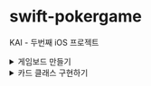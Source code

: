 # swift-pokergame
KAI - 두번째 iOS 프로젝트 

<details>
<summary>게임보드 만들기</summary>

## 🎯주요 작업

- [x]  코드로 화면 크기에 따라 뷰를 균등하게 분리해서 생성
- [x]  이미지 뷰에 content mode 학습하고 원하는 비율로 표시하기 → 1:1.27 비율 균등하게 7등분
- [x]  이미지를 배경에 패턴으로 추가하기

## 📚학습 키워드

### **StackView**
<img width="727" alt="스크린샷 2024-03-11 오전 10 18 13" src="https://github.com/codesquad-members-2024/swift-photoframe/assets/104732020/2073ccc0-fe4d-401e-99ef-bedb1ecd90b8">

2015년 iOS 9에서 처음으로 등장했다.

Stack View는 그 자체로 내용을 가지진 않고
UI 요소를 가로 혹은 세로로 묶어주는 역할을 한다.

### **StatusBar : 상태창**

색상변경 방법

1. Project → General → Deployment Info 들어가기
2. Status Bar Style에서 고르기
    1. Dark Content : 검은색 표시
    2. Light Content : 흰색 표시
        
<img width="760" alt="스크린샷 2024-03-11 오전 10 23 29" src="https://github.com/codesquad-members-2024/swift-photoframe/assets/104732020/a78f817b-ee21-4e5d-8dfe-a5b0c32997ba">
        
3. Info.plist에서 `View controller-based status bar appearance` 를 추가하고 Value No로 설정하기
    1. 하는 이유? 앱 전체에서 하나의 상태 표시줄 모양을 사용하게 된다.
        
<img width="715" alt="스크린샷 2024-03-11 오전 10 26 16" src="https://github.com/codesquad-members-2024/swift-photoframe/assets/104732020/2a9ac14a-2133-4ea2-be58-5ae463f297a1">
        

### UIImageView

이미지를 화면에 표시하는 뷰. 

이 뷰는 내부적으로 하나의 `UIImage`를 관리

이미지 뷰 속성들…

- Scale To Fill
- Aspect Fit
- Aspect Fill
- Top, Bottom, Left, Right…
1. **Scale**은 가로x세로 비율을 유지하지 않는다
2. **Aspect**는 비율을 유지한다.
3. Fill은 단어 뜻 그대로여백을 남기지 않고 모두 "채운다".
4. . **Fit**은 영역안에 이미지를 "맞춘다".

## 💻고민과 해결

### 코드로 7개 화면크기를 구하고 균등하게 7등분하여 이미지를 어떻게 표시할 것인가??

1. 현재 뷰의 너비에서 좌우여백, 카드사이 여백을 뺀 길이를 구한다.
2. 이용할 수 있는 가로길이에서 7등분한다
3. 높이는 1.27 곱한다
4. 반복문을 통해서 각 카드의 x좌표를 구하고 ImageView를 생성한다.

## 🤔결과

![Simulator Screenshot - iPhone 15 Pro - 2024-03-11 at 12 03 20](https://github.com/codesquad-members-2024/swift-photoframe/assets/104732020/aa3de693-6338-49cb-85c6-4ccac7a59a70)

## 📚추가학습

### 앱 기본 설정(Info.plist)을 변경하는 방식에 대해 학습하고 앱 표시 이름을 변경하는 방법?

Info.plist : 앱이나 플러그인에 필요한 여러가지 설정들을 제공하는 XML 파일

<img width="107" alt="스크린샷 2024-03-11 오후 12 14 30" src="https://github.com/codesquad-members-2024/swift-photoframe/assets/104732020/56c7df2d-cd0f-4ff2-85ec-9b8b40540cf8">

<img width="411" alt="스크린샷 2024-03-11 오후 12 11 24" src="https://github.com/codesquad-members-2024/swift-photoframe/assets/104732020/86241fe3-ae70-4a4f-85f1-51c28351c66b">

<img width="1034" alt="스크린샷 2024-03-11 오후 12 17 40" src="https://github.com/codesquad-members-2024/swift-photoframe/assets/104732020/8fe76eb5-34f4-4c1b-a4b8-69c790b5b47a">

</div>
</details>

<details>
<summary>카드 클래스 구현하기</summary>

## 🎯주요 작업

- [x]  객체지향 프로그래밍 방식으로 필요한 역할을 담당하는 객체를 설계
- [x]  객체 내부 데이터 타입과 사용할 데이터를 구분하기
- [x]  유니코드를 활용하기

## 📚학습 키워드

<details>
<summary>Memory Model</summary>

앱을 실행했을 때 iOS가 프로세스가 처리하는 메모리 모델은  다른 메모리 모델과 동일하다.
코드가 올라가는 TEXT 영역

전역변수를 다루는 BSS(Block Started by Symbol), GVAR(Global Variables)

swift로 작성하더라도, 스위프트 컴파일되서 나오는 결과들은 C와 호환되는 프로세스 모델을 만드는 것이 목표이기 때문에 위 3가지 구조는 크게 다르지 않다.

새로운 함수를 호출하는 경우에 sp가 내려오게 된다. 매개변수와 리턴주소가 스택에 차지하게 된다. 그런 다음에,

지역 변수를 선언하면 스택영역을 차지하게 된다.

이러한 구조는 컴파일 구조 등등 여러 규격에 따라 다르지만, **개념상으로는 위의 구조를 그대로 사용한다.**

### Stack Frame

sp: 스택 포인터

사용중인 스택주소의 마지막 sp에서 직전에 사용중이였던 sp를 이어서 함수를 호출하거나, 새로 할당하는 경우에 계속 쌓이게되는 구조를 지닌다.

### iOS 프로세스 메모리

Text영역에서 코드가 올라가게 된다.

클래스는 Heap에 로딩된다.

함수가 호출하는 경우 !

호출하는 순간 스택에 매개변수 값이 쌓이게 된다.

local variable이 스택에 쌓인다.

‼️문자열은 기존 Objective-C에 의하면 스택에 들어가는게 아니라, 컴파일 하는 순간에 문자열을 텍스트영역에 복사해놓고, 그것을 참조하는 형식으로 만들어졌다.

위 과정은 Swift에서는 달라진다!!!!!!!!!!!

그리고 함수안에 클래스를 선언한 경우에는 클래스의 인스턴스가 Heap에 생기게 되고, 속성값은 인스턴스로 할당하게 된다.

그리고 return하는 순간에, 

1. 스택이 다 비워지고
2. ARC에 의해 Heap은 해제된다.

### Heap Allocation

만약에 힙에 오브젝트들을 생성한다면…

작은 오브젝트, 큰 오브젝트가 있을 수 있다.

만들 때는 괜찮지만, 쓰고 지우고 만들고 하다보면,

이가 빠진 것 처럼 중간에 있는게 듬성듬성 비워지는데 힙이 효율적이지 못하게 된다.

그래서 극복하기 위해 최신 iOS는 크기에 따라서 영역이 나뉘어 졌다. 

→ 이러한 관리하는 것을 “Virtual Memory 관리한다” 표현

힙 영역이 Virtual Memory와 같이 관리가 된다.

물리 메모리를 관리하는 VM 오브젝트들이 커널 내부에서 관리를 하는데 크기에 따른 힙의 영역이 VM들과 매칭이 되어 있다.

### 그래서..

iOS, MacOS 구분과 그 OS들이 얼마만큼의 Page와 연결이 되는지에 따라서 힙 영역에 있는 크기가 정해진다.

1. 작은 클래스를 선언한다고 하면 힙의 TINY영역에 만들어지고
2. String을 로딩하는 Data처럼 선언을 하더라도 1️⃣TINY영역에 buffer를 차지하는 포인터에 대한 영역만 잡히고, 2️⃣실제로 큰 데이터는 힙의 Large영역에 만들어진다.
3. 특이하게 Image는 워낙 크기때문에 이미지를 할당하고, 관리하는 영역이 VM에 따로 있다. 그리고 이미지 객체를 잘못 쓰게 되면 VM이 가득차서 **오버플로우**가 발생할 수 있다.

### NSString 문자열 객체 최적화

NSString: Foundation에 만들어져있는 문자열을 다루는 객체

NSString이 최적화하기 위해서 인스턴스가 만들어지더라도, 내부의 클래스가 텍스트영역에 있는 문자열을 참조해서 쓰는 구조로 만들어져 있다. → 메모리를 효율적으로 쓰기위해서 Objective-C시절에 했던 최적화 방법

### 스위프트 문자열 메모리 할당 분석 ‼️‼️‼️

스위프트 문자열은 메모리 레이아웃이 18바이트로 차지한다.

그래서 이를 기준으로 했을 때, 12바이트보다 작은 값이냐, 큰값이냐에 따라서 나뉨

1. 12바이트보다 작은 값일 때
    1. 스택에 문자열이 할당
2. 12바이트보다 큰 값일 때
    1. 힙에 할당, 스택의 공간에는 힙에 만들어진 주소가 들어가게 된다.

스위프트 문자열은 길이에 따라서 다르게 동작된다!!!!!!!!!

value타입이라고 무조건 스택에 생기지 않는다!! 중요!!!!!!!!!

그래서 대표적인 타입이 String인데 길이에 따라서 다르게 할당된다. why? 최적화를 위해서!!!!!

### 추상화 기법의 선택

- Struct: 엔티티 (저장되고, 관리되어야 하는 데이터의 집합)
- Class: Identity가 필요한 부분, 상속등의 OOP(***Object-Oriented*** Programming)
- Generics: 정적 다형성으로 가능한 경우
- Protocol: 동적 다형성으로 필요한 경우

### Struct에 클래스 타입의 Property가 많으면..

- enum, struct 등 Value type으로 대체
- Reference Counting 줄임

### Protocol Type을 쓸 때 대상이 큰 struct면..

- Indirect storage로 struct 구조 변경
- Mutable 해야하면 Copy-on-Write 구현

</div>
</details>

<details>
<summary>Object-oriented Design</summary>

프로그램을 독립적인 단위인 객체들로 나누고 이 객체들의 상호작용을 통해 프로그램을 설계하고 구현하는 패러다임,

객체지향 프로그래밍 특성 추캡상다

- 추상화
    - 객체의 공통적인 속성과 기능을 추출하여 정의하는 것
    - 토끼, 강아지, 사자의 공통적인 특징 포유류로 추상화한다
- 캡슐화
    - 객체 수행 목적에 따라 데이터 구조 및 처리방법을 결합시켜 묶는다. 외부에 내부 기능 구현 내용을 감추고 이용방법만 알 수 있다.
    - 캡슐화는 왜 외부에서 객체의 직접 접근을 막는가?  은닉화 장점을 갖기 때문에
    - 변경을 못하게 하여, 유지보수나 확장시 오류의 범위를 최소화한다.
    - 조작법은 바뀌어도 사용방법 자체는 바뀌지 않아서 오류의 범위를 최소화
    - 데이터가 변경되어도, 다른 객체에 영향을 주지 않는 독립성을 갖는다.
- 상속
    - 상위개념의 특징을 하위 개념이 물려받아 사용하는 것
    - 재사용을 하여 코드의 길이를 줄이고, 가독성을 높인다.
    - 상속은 기능확장의 개념으로 생각해야 한다.
- 다형성
    - 상속과 연관있는 개념으로, 자식 클래스가 여러형태로 존재하는 것
    - 오버로드와 오버라이딩 대표적인 예시이다.
    - 오버라이딩 : 서브클래스는 슈퍼클래스에서 상속할 메서드, 프로퍼티, 서브스크립트를 재정의하는 것을 말한다.
    - 오버로드: 함수의 이름은 같으나, 매개변수, 리턴타입 등으로 다르게 설정하여 함수를 중복으로 선언하는 것을 말한다.

### 장점 재생자유

1. 재사용성
2. 생산성 향상
3. 자연스러운 모델링
4. 유지보수 

### 단점

1. 많은 오버헤드가 발생한다

### 객체지향 프로그램 및 설계의 기본 원칙 다섯가지

### SPR(Single Responsibility Principle)

단일 책임 원칙

클래스는 하나의 책임을 가져야 한다.

SPR을 위반한 사례 → Messive View

이를 해결하기 위해서? 클래스를 작게 만들도록 노력

### OCP (Open-Closed Principle)

개방 폐쇄 원칙

모듈 확장에는 열려있고, 변경에는 닫혀있어야 한다.

→ 분기문을 적절히 쓰면서 줄이도록 노력하기 

if/ switch 대신에

1. protocol 사용하기
2. dictionary 사용하기

### LSP (Liskov Substitution Principle)

리스코프 치환 원칙

자식클래스가 부모클래스의 동작을 방해하면 안된다.

### ISP (Interface Segregation Principle)

인터페이스 분리 원칙

클래스가 사용하지 않는 메소드에 의존관계를 맺으면 안되고, 사용하는 기능만 제공하도록 인터페이스를 분리해야한다.

### DIP (Dependency Inversion Principle)

의존 역전 원칙

상위클래스, 인터페이스, 추상클래스일수록 변하지 않을 가능성이 높기 때문에 의존하라는 것

</div>
</details>

### **유니코드**

전 세계 사람들이 사용할 수 있는 부호 체계

Swift에서 문자열을 저장할 때는 문자열에 포함된 각각의 문자를 유니코드값or스탈라값(UTF-32)으로 저장한다

스탈라값(UTF-32)으로 저장된 문자는 언제든지 UTF-8, UTF-16으로 쉽게 변환할 수 있다.


## 💻고민과 해결

### `stackView.translatesAutoresizingMaskIntoConstraints = false` 무엇인가?

시스템이 자동으로 제약 조건을 생성하지 않도록 하는 것,

개발자가 직접 모든 제약 조건을 정의해야 하는 것을 의미한다.

<img width="156" alt="스크린샷 2024-03-11 오후 2 15 58" src="https://github.com/codesquad-members-2024/swift-pokergame/assets/104732020/8cc3b044-705a-4ecd-b111-507745ccc187">

해결방법 : 스택 뷰의 높이를 그 너비의 약 1/7에 해당하는 1.27배로 설정해야 함


```swift
// stackView.heightAnchor.constraint(equalTo: stackView.widthAnchor , multiplier: 1.27)
stackView.heightAnchor.constraint(equalTo: stackView.widthAnchor , multiplier: 1.27 / CGFloat(7))
```




### if let 과 guard let 문법 차이

### if let

옵셔널 값이 nil이 아닐 때 코드 블록을 실행한다.

값이 없을 경우,  다른 코드의 실행을 할 수 있도록 진행시킨다.

```swift
if let value = optionalValue {
    // optionalValue가 nil이 아닐 때 실행되는 블록
} else {
    // optionalValue가 nil일 때 실행되는 블록
}

```

### guard let

nil인 경우에 현재 코드의 실행 흐름을 빠져나가도록 강제시킨다.

```swift
guard let value = optionalValue else {
    // optionalValue가 nil일 때 실행되고 함수에서 빠져나감
    return
}
// value를 그대로 사용한다.

```

## 🤔결과

<img width="627" alt="스크린샷 2024-03-12 오후 2 18 16" src="https://github.com/codesquad-members-2024/swift-pokergame/assets/104732020/9ccd66a1-30ff-41da-b6e9-5aa4bbfb74d7">

</div>
</details>


&nbsp;
